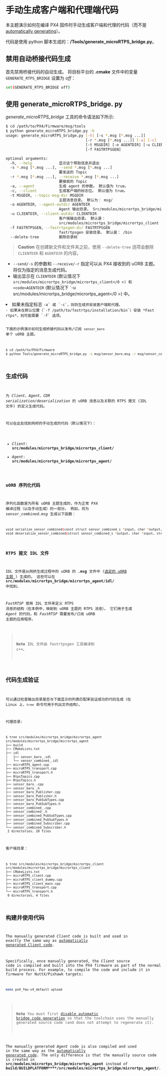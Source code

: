 # 手动生成客户端和代理端代码

本主题演示如何在编译 PX4 固件时手动生成客户端和代理的代码（而不是 [automatically generating](../middleware/micrortps.md)）。

代码是使用 python 脚本生成的：**/Tools/generate_microRTPS_bridge.py**。

## 禁用自动桥接代码生成

首先禁用桥接代码的自动生成。 将目标平台的 **.cmake** 文件中的变量 `GENERATE_RTPS_BRIDGE` 设置为 *off*：

```sh
set(GENERATE_RTPS_BRIDGE off)
```

## 使用 generate_microRTPS_bridge. py

*generate_microRTPS_bridge* 工具的命令语法如下所示:

```sh
$ cd /path/to/PX4/Firmware/msg/tools
$ python generate_microRTPS_bridge.py -h
usage: generate_microRTPS_bridge.py [-h] [-s *.msg [*.msg ...]]
                                    [-r *.msg [*.msg ...]] [-a] [-c]
                                    [-t MSGDIR] [-o AGENTDIR] [-u CLIENTDIR]
                                    [-f FASTRTPSGEN]

optional arguments:
  -h, --help            显示这个帮助信息并退出
  -s *.msg [*.msg ...], --send *.msg [*.msg ...]
                        要发送的 Topic
  -r *.msg [*.msg ...], --receive *.msg [*.msg ...]
                        要接收的 Topic
  -a, --agent           生成 agent 的参数。 默认值为 true。
  -c, --client          生成客户端的标志位。 默认值为 true。
  -t MSGDIR, --topic-msg-dir MSGDIR
                        主题消息目录。 默认为： msg/
  -o AGENTDIR, --agent-outdir AGENTDIR
                        Agent 输出目录。 Src/modules/micrortps_bridge/micrortps_agent
  -u CLIENTDIR, --client-outdir CLIENTDIR
                        客户端输出目录。 默认是：
                        src/modules/micrortps_bridge/micrortps_client
  -f FASTRTPSGEN, --fastrtpsgen-dir FASTRTPSGEN
                        fastrtpsgen 安装目录。 默认是： /bin
  --delete-tree         删除目录树
```

> **Caution** 在创建新文件和文件夹之前，使用 `--delete-tree` 选项会删除 `CLIENTDIR` 和 `AGENTDIR` 的内容。

- `--send/-s` 的参数和 `--receive/-r` 指定可以从 PX4 接收到的 uORB 主题。 将仅为指定的消息生成代码。
- 输出显示在 `CLIENTDIR` (默认情况下 ` src/modules/micrortps_bridge/micrortps_client</0 >) 和 <code>AGENTDIR` (默认情况下 `-u src/modules/micrortps_bridge/micrortps_agent</0 >) 中。</li>
<li>如果未指定标志 <code>-a` 或 `-c`，则将生成并安装客户端和代理。
- 如果未在默认位置（`-f /path/to/fastrtps/installation/bin`）安装 *Fast rtps*，则可能需要 `-f` 选项。

下面的示例演示如何生成桥接代码以发布/订阅 `sensor_baro` 单个 uORB 主题。

```sh
$ cd /path/to/PX4/Firmware
$ python Tools/generate_microRTPS_bridge.py -s msg/sensor_baro.msg -r msg/sensor_combined.msg
```

## 生成代码

为 *Client*、*Agent*、*CDR serialization/deserialization* 的 uORB 消息以及关联的 RTPS 报文 (IDL 文件) 的定义生成代码。

可以在此处找到网桥的手动生成的代码（默认情况下）：

- *Client*: **src/modules/micrortps_bridge/micrortps_client/**
- *Agent*: **src/modules/micrortps_bridge/micrortps_agent/**

### uORB 序列化代码

序列化函数是为所有 uORB 主题生成的，作为正常 PX4 编译过程（以及手动生成）的一部分。 例如，将为 *sensor_combined.msg* 生成以下函数：

```sh
void serialize_sensor_combined(const struct sensor_combined_s *input, char *output, uint32_t *length, struct microCDR *microCDRWriter);
void deserialize_sensor_combined(struct sensor_combined_s *output, char *input, struct microCDR *microCDRReader);
```

### RTPS 报文 IDL 文件

IDL 文件是从网桥生成过程中的 uORB 的 **.msg** 文件中 ([选定的 uORB 主题 ](../middleware/micrortps.md#supported-uorb-messages)) 生成的。 这些可以在 **src/modules/micrortps_bridge/micrortps_agent/idl/** 中找到。

*FastRTSP* 使用 IDL 文件来定义 RTPS 消息的结构（在本例中，映射到 uORB 主题的 RTPS 消息）。 它们用于生成 *Agent* 的代码，和 *FastRTSP* 需要发布/订阅 uORB 主题的应用程序。

> **Note** IDL 文件由 *fastrtpsgen* 工具编译到 c++。

## 代码生成验证

可以通过检查输出目录是否与下面显示的列表匹配来验证成功的代码生成（在 Linux 上，`tree` 命令可用于列出文件结构）。

代理目录:

```sh
$ tree src/modules/micrortps_bridge/micrortps_agent
src/modules/micrortps_bridge/micrortps_agent
├── build
├── CMakeLists.txt
├── idl
│   ├── sensor_baro_.idl
│   └── sensor_combined_.idl
├── microRTPS_agent.cpp
├── microRTPS_transport.cpp
├── microRTPS_transport.h
├── RtpsTopics.cpp
├── RtpsTopics.h
├── sensor_baro_.cpp
├── sensor_baro_.h
├── sensor_baro_Publisher.cpp
├── sensor_baro_Publisher.h
├── sensor_baro_PubSubTypes.cpp
├── sensor_baro_PubSubTypes.h
├── sensor_combined_.cpp
├── sensor_combined_.h
├── sensor_combined_PubSubTypes.cpp
├── sensor_combined_PubSubTypes.h
├── sensor_combined_Subscriber.cpp
└── sensor_combined_Subscriber.h
 2 directories, 20 files
```

客户端目录：

```sh
$ tree src/modules/micrortps_bridge/micrortps_client
src/modules/micrortps_bridge/micrortps_client
├── CMakeLists.txt
├── microRTPS_client.cpp
├── microRTPS_client_dummy.cpp
├── microRTPS_client_main.cpp
├── microRTPS_transport.cpp
└── microRTPS_transport.h
 0 directories, 4 files
```

## 构建并使用代码

The manually generated *Client* code is built and used in *exactly* the same way as [automatically generated Client code](../middleware/micrortps.md#client-px4-firmware).

Specifically, once manually generated, the *Client* source code is compiled and built into the PX4 firmware as part of the normal build process. For example, to compile the code and include it in firmware for NuttX/Pixhawk targets:

```sh
make px4_fmu-v4_default upload
```

> **Note** You must first [disable automatic bridge code generation](#disable-automatic-bridge-code-generation) so that the toolchain uses the manually generated source code (and does not attempt to regenerate it).

The manually generated *Agent* code is also compiled and used in the same way as the [automatically generated code](../middleware/micrortps.md#agent-off-board-fastrtps-interface). The only difference is that the manually source code is created in **src/modules/micrortps_bridge/micrortps_agent** instead of **<emphasis>build/BUILDPLATFORM</emphasis>****/src/modules/micrortps_bridge/micrortps_agent/**.
